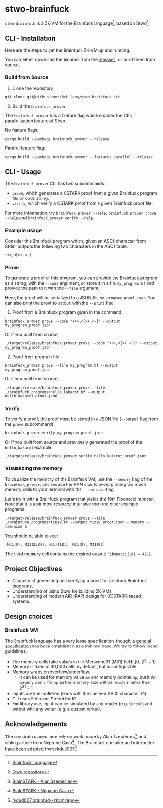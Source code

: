 # stwo-brainfuck

`stwo-brainfuck` is a ZK-VM for the Brainfuck language[^1], based on Stwo[^2].

## CLI - Installation

Here are the steps to get the Brainfuck ZK-VM up and running.

You can either download the binaries from the [releases](https://github.com/kkrt-labs/stwo-brainfuck/releases), or build them from source.

### Build from Source

1. Clone the repository

```shell
git clone git@github.com:kkrt-labs/stwo-brainfuck.git
```

2. Build the `brainfuck_prover`

The `brainfuck_prover` has a feature flag which enables the CPU parallelization feature of Stwo.

No feature flags:

```shell
cargo build --package brainfuck_prover --release
```

Parallel feature flag:

```shell
cargo build --package brainfuck_prover --features parallel --release
```

## CLI - Usage

The `brainfuck_prover` CLI has two subcommands:

- `prove`, which generates a CSTARK proof from a given Brainfuck program file or code string.
- `verify`, which verify a CSTARK proof from a given Brainfuck proof file.

For more information, try `brainfuck_prover --help`, `brainfuck_prover prove --help` and `brainfuck_prover verify --help`.

### Example usage

Consider this Brainfuck program which, given an ASCII character from Stdin, outputs the following two characters in the ASCII table:

```brainfuck
++>,<[>+.<-]
```

### Prove

To generate a proof of this program, you can provide the Brainfuck program as a string, with the `--code` argument,
or store it in a file `my_program.bf` and provide the path to it with the `--file` argument.

Here, the proof will be serialized to a JSON file `my_program_proof.json`.
You can also print the proof to `stdout` with the `--print` flag.

1. Proof from a Brainfuck program given in the command

```shell
brainfuck_prover prove --code "++>,<[>+.<-]" --output my_program_proof.json
```

Or if you built from source,

```shell
./target/release/brainfuck_prover prove --code "++>,<[>+.<-]" --output my_program_proof.json
```

2. Proof from program file

```shell
brainfuck_prover prove --file my_program.bf --output my_program_proof.json
```

Or if you built from source,

```shell
./target/release/brainfuck_prover prove --file ./brainfuck_programs/hello_kakarot.bf --output hello_kakarot_proof.json
```

### Verify

To verify a proof, the proof must be stored in a JSON file (`--output` flag from the `prove` subcommand).

```shell
brainfuck_prover verify my_program_proof.json
```

Or if you built from source and previously generated the proof of the `hello_kakarot` example:

```shell
./target/release/brainfuck_prover verify hello_kakarot_proof.json
```

### Visualizing the memory

To visualize the memory of the Brainfuck VM, use the `--memory` flag of the `brainfuck_prover`, and reduce the RAM size to avoid printing too much memory cells to your terminal with the `--ram-size` flag.

Let's try it with a Brainfuck program that yields the 19th Fibonacci number. Note that it is a bit more resource intensive than the other example programs.

```shell
./target/release/brainfuck_prover prove --file ./brainfuck_programs/fib19.bf --output fib19_proof.json --memory --ram-size 5
```

You should be able to see:

```shell
[M31(0), M31(2584), M31(4181), M31(0), M31(0)]
```

The third memory cell contains the desired output: `Fibonacci(19) = 4181`.

## Project Objectives

- Capacity of generating and verifying a proof for arbitrary Brainfuck programs.
- Understanding of using Stwo for building ZK-VMs
- Understanding of modern AIR (RAP) design for (C)STARK-based systems.

## Design choices

### Brainfuck VM

The Brainfuck language has a very loose specification, though,
a [general specification](https://esolangs.org/wiki/Brainfuck#Conventions) has been established as a minimal base.
We try to follow these guidelines.

- The memory cells take values in the Mersenne31 (M31) field: $[0..2^{31} - 1)$
- Memory is fixed at 30,000 cells by default, but is configurable.
- Memory wraps on overflow/underflow.
  - It can be used for memory value `mv` and memory pointer `mp`,
    but it will usually panic for `mp` as the memory size will be much smaller than $2^{31} - 1$.
- Inputs are line-buffered (ends with the linefeed ASCII character `10`).
- CLI uses Stdin and Stdout for IO.
- For library use, input can be simulated by any reader (e.g. `Cursor`) and
  output with any writer (e.g. a custom writer).

## Acknowledgements

The constraints used here rely on work made by Alan Szepieniec[^3]
and sibling article from Neptune Cash[^4].
The Brainfuck compiler and interpreter have been adapted from rkdud007[^5]

[^1]: [Brainfuck Language](https://esolangs.org/wiki/Brainfuck)

[^2]: [Stwo repository](https://github.com/starkware-libs/stwo)

[^3]: [BrainSTARK - Alan Szepieniec](https://aszepieniec.github.io/stark-brainfuck/)

[^4]: [BrainSTARK - Neptune Cash](https://neptune.cash/learn/brainfuck-tutorial)

[^5]: [rkdud007 brainfuck-zkvm repo](https://github.com/rkdud007/brainfuck-zkvm)
